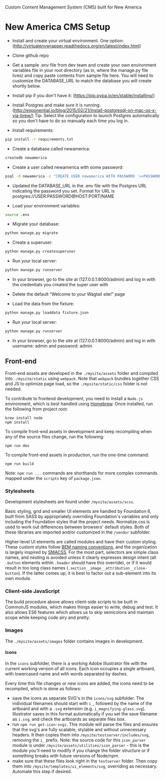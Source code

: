Custom Content Management System (CMS) built for New America


# New America CMS Setup

- Install and create your virtual environment. One option: (http://virtualenvwrapper.readthedocs.org/en/latest/index.html)

- Clone github repo

- Get a sample .env file from dev team and create your own environment variables file in your root directory (as in, where the manage.py file lives) and copy paste contents from sample file here. You will need to customize the DATABASE_URL to match the database you will create shortly below.

- Install pip if you don't have it: (https://pip.pypa.io/en/stable/installing/)

- Install Postgres and make sure it is running: (http://exponential.io/blog/2015/02/21/install-postgresql-on-mac-os-x-via-brew/)
Tip: Select the configuration to launch Postgres automatically so you don't have to do so manually each time you log in.

- Install requirements:
```bash
pip install -r requirements.txt
```

- Create a database called newamerica:
```bash
createdb newamerica
```

- Create a user called newamerica with some password:
```bash
psql -d newamerica -c "CREATE USER newamerica WITH PASSWORD '<<PASSWORD>>';"
```

- Updated the DATABASE_URL in the .env file with the Postgres URL indicating the password you set. Format for URL is postgres://USER:PASSWORD@HOST:PORT/NAME


- Load your environment variables:
```bash
source .env
```

- Migrate your database:
```bash
python manage.py migrate
```

- Create a superuser:
```bash
python manage.py createsuperuser
```

- Run your local server:
```bash
python manage.py runserver
```

- In your browser, go to the site at (127.0.0.1:8000/admin) and log in with the credentials you created the super user with


- Delete the default “Welcome to your Wagtail site!” page


- Load the data from the fixture:
```bash
python manage.py loaddata fixture.json
```

- Run your local server:
```bash
python manage.py runserver
```

- In your browser, go to the site at (127.0.0.1:8000/admin) and log in with username: admin and password: admin



Front-end
-----------------

Front-end assets are developed in the ``./mysite/assets`` folder and compiled into ``./mysite/static`` using ``webpack``. Note that ``webpack`` bundles together CSS and JS to optimize page load, so the ``./mysite/static/css`` folder is not needed.

To contribute to frontend development, you need to install a ``Node.js`` environment, which is best handled using [Homebrew](http://brew.sh/). Once installed, run the following from project root:

	brew install node
	npm install

To compile front-end assets in development and keep recompiling when any of the source files change, run the following:

	npm run dev

To compile front-end assets in production, run the one-time command:

	npm run build

Note: ``npm run ...`` commands are shorthands for more complex commands mapped under the ``scripts`` key of ``package.json``.


### Stylesheets

Development stylesheets are found under ``/mysite/assets/scss``.

Basic styling, grid and smaller UI elements are handled by Foundation 6, built from SASS by appropriately overriding Foundation's variables and only including the Foundation styles that the project needs. Normalize.css is used to work out differences between browsers' default styles. Both of these libraries are imported and/or customized in the ``/vendor`` subfolder.

Higher-level UI elements are called modules and have their custom styling. These custom styles follow [BEM naming conventions](http://getbem.com/introduction/), and the organization is largely inspired by [SMACSS](https://smacss.com/). For the most part, selectors are simple class names, and nesting is avoided unless it clearly expresses design intent (all ``.button`` elements within ``.header`` should have this override), or if it would result in too long class names (``.section__image__attribution__close-button``). If the latter comes up, it is best to factor out a sub-element into its own module.

### Client-side JavaScript

The build procedure above allows client-side scripts to be built in CommonJS modules, which makes things easier to write, debug and test. It also allows ES6 features which allows us to skip semicolons and maintain scope while keeping code airy and pretty.

### Images

The ``./mysite/assets/images`` folder contains images in development.

#### Icons

In the ``icons`` subfolder, there is a working Adobe Illustrator file with the current working version of all icons. Each icon occupies a single artboard, with lowercased name and with words separated by dashes.

Every time this file changes or new icons are added, the icons need to be recompiled, which is done as follows:

* save the icons as separate SVG's in the ``icons/svg`` subfolder. The individual filenames should start with ``i_``, followed by the name of the artboard and with a ``.svg`` extension (e.g. ``i_magnifying-glass.svg``). Illustrator saves in this format automatically if you set the save filename as ``i.svg``, and check the artboards as separate files box.
* run ``npm run get-icon-svgs``. This module will parse the files and ensures that the svg's are fully scalable, stylable and without unnecessary headers. It then copies them into ``/mysite/testserver/includes/svg``, removing the ``i_`` prefix. Note: the source code for this ``icon_parser`` module is under ``/mysite/assets/utilities/icon_parser`` - this is the module you'll need to modify if you change the folder structure or if something breaks with future versions of Node/npm.
* make sure that these files look right in the ``testserver`` folder. Then copy them into ``/mysite/templates/ui_elements/svg``, overriding as necessary. Automate this step if desired.
